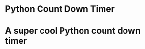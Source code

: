 # Python Count Down Timer
 A super cool Python count down timer
 ====================================